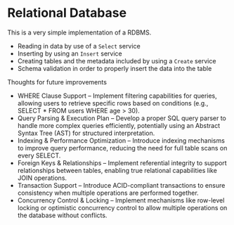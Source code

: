 # Relational Database

This is a very simple implementation of a RDBMS.
<br/>

* Reading in data by use of a `Select` service
* Inserting by using an `Insert` service
* Creating tables and the metadata included by using a `Create` service
* Schema validation in order to properly insert the data into the table

Thoughts for future improvements

* WHERE Clause Support – Implement filtering capabilities for queries, allowing users to retrieve specific rows based on
  conditions (e.g., SELECT * FROM users WHERE age > 30).
* Query Parsing & Execution Plan – Develop a proper SQL query parser to handle more complex queries efficiently,
  potentially using an Abstract Syntax Tree (AST) for structured interpretation.
* Indexing & Performance Optimization – Introduce indexing mechanisms to improve query performance, reducing the need
  for full table scans on every SELECT.
* Foreign Keys & Relationships – Implement referential integrity to support relationships between tables, enabling true
  relational capabilities like JOIN operations.
* Transaction Support – Introduce ACID-compliant transactions to ensure consistency when multiple operations are
  performed together.
* Concurrency Control & Locking – Implement mechanisms like row-level locking or optimistic concurrency control to allow
  multiple operations on the database without conflicts.